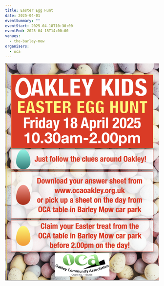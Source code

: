 ```yaml
---
title: Easter Egg Hunt
date: 2025-04-01
eventSummary: ""
eventStart: 2025-04-18T10:30:00
eventEnd: 2025-04-18T14:00:00
venues:
  - the-barley-mow
organisers:
  - oca
---
```

![Poster with mini eggs in background. Friday 18th April 10:30 AM til 2:00 PM.](easter-egg-hunt.png "Easter Egg Hunt Poster")
